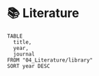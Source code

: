 # 📚 Literature
```dataview
TABLE
  title,
  year,
  journal
FROM "04_Literature/library"
SORT year DESC
```
